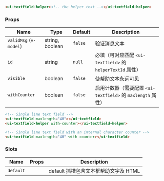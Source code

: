 ```html
<ui-textfield-helper><!-- the helper text --></ui-textfield-helper>
```

### Props

| Name                   | Type            | Default | Description                                                 |
| ---------------------- | --------------- | ------- | ----------------------------------------------------------- |
| `validMsg` (`v-model`) | string, boolean | `false` | 验证消息文本                                                |
| `id`                   | string          | `null`  | 必填（可对应匹配 `<ui-textfield>` 的 `helperTextId` 属性）  |
| `visible`              | boolean         | `false` | 使帮助文本永远可见                                          |
| `withCounter`          | boolean         | `false` | 启用计数器（需要配置 `<ui-textfield>` 的 `maxlength` 属性） |

```html
<!-- Single line text field -->
<ui-textfield maxlength="40"></ui-textfield>
<ui-textfield-helper with-counter></ui-textfield-helper>

<!-- Single line text field with an internal character counter -->
<ui-textfield maxlength="40" with-counter></ui-textfield>
```

### Slots

| Name      | Props | Description                           |
| --------- | ----- | ------------------------------------- |
| `default` |       | default 插槽包含文本框帮助文字及 HTML |
